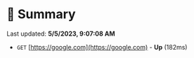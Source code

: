 # 📖 Summary
Last updated: **5/5/2023, 9:07:08 AM**

- `GET` [https://google.com](https://google.com) - **Up** (182ms)
